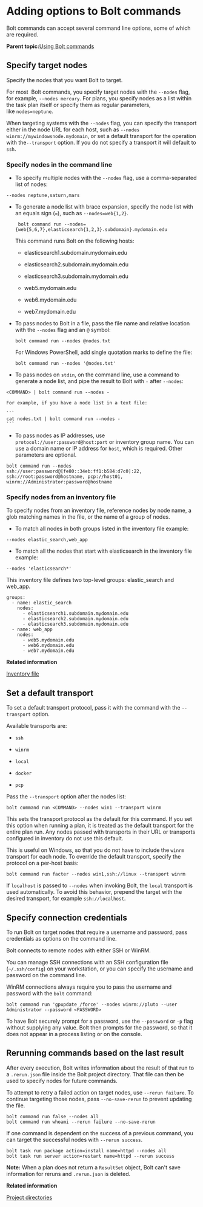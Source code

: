 # Adding options to Bolt commands

Bolt commands can accept several command line options, some of which are required.

**Parent topic:**[Using Bolt commands](running_bolt.md)

## Specify target nodes

Specify the nodes that you want Bolt to target.

For most  Bolt commands, you specify target nodes with the `--nodes` flag, for example, `--nodes mercury`. For plans, you specify nodes as a list within the task plan itself or specify them as regular parameters, like `nodes=neptune`.

When targeting systems with the `--nodes` flag, you can specify the transport either in the node URL for each host, such as `--nodes winrm://mywindowsnode.mydomain`, or set a default transport for the operation with the`--transport` option. If you do not specify a transport it will default to `ssh`.

### Specify nodes in the command line

-   To specify multiple nodes with the `--nodes` flag, use a comma-separated list of nodes:

```
--nodes neptune,saturn,mars
```

-   To generate a node list with brace expansion, specify the node list with an equals sign \(`=`\), such as `--nodes=web{1,2}`.

    ```
     bolt command run --nodes={web{5,6,7},elasticsearch{1,2,3}.subdomain}.mydomain.edu  
    ```

    This command runs Bolt on the following hosts:

    -   elasticsearch1.subdomain.mydomain.edu

    -   elasticsearch2.subdomain.mydomain.edu

    -   elasticsearch3.subdomain.mydomain.edu

    -   web5.mydomain.edu

    -   web6.mydomain.edu

    -   web7.mydomain.edu

-   To pass nodes to Bolt in a file, pass the file name and relative location with the `--nodes` flag and an `@` symbol:

    ```
    bolt command run --nodes @nodes.txt
    ```

    For Windows PowerShell, add single quotation marks to define the file:

    ```
    bolt command run --nodes '@nodes.txt'
    ```

-   To pass nodes on `stdin`, on the command line, use a command to generate a node list, and pipe the result to Bolt with `-` after `--nodes`:

```
<COMMAND> | bolt command run --nodes -
```

    For example, if you have a node list in a text file:

    ```
    cat nodes.txt | bolt command run --nodes -
    ```

-   To pass nodes as IP addresses, use `protocol://user:password@host:port` or inventory group name. You can use a domain name or IP address for `host`, which is required. Other parameters are optional.

```
bolt command run --nodes ssh://user:password@[fe80::34eb:ff1:b584:d7c0]:22,
ssh://root:password@hostname, pcp://host01, winrm://Administrator:password@hostname
```


### Specify nodes from an inventory file

To specify nodes from an inventory file, reference nodes by node name, a glob matching names in the file, or the name of a group of nodes.

-   To match all nodes in both groups listed in the inventory file example:

```
--nodes elastic_search,web_app
```

-   To match all the nodes that start with elasticsearch in the inventory file example:

```
--nodes 'elasticsearch*' 
```


This inventory file defines two top-level groups: elastic\_search and web\_app.

```
groups:
  - name: elastic_search
    nodes:
      - elasticsearch1.subdomain.mydomain.edu
      - elasticsearch2.subdomain.mydomain.edu
      - elasticsearch3.subdomain.mydomain.edu
  - name: web_app
    nodes:
      - web5.mydomain.edu
      - web6.mydomain.edu
      - web7.mydomain.edu
```

**Related information**  


[Inventory file](inventory_file.md)

## Set a default transport

To set a default transport protocol, pass it with the command with the `--transport` option.

Available transports are:

-   `ssh`

-   `winrm`

-   `local`

-   `docker`

-   `pcp`


Pass the `--transport` option after the nodes list:

```
bolt command run <COMMAND> --nodes win1 --transport winrm
```

This sets the transport protocol as the default for this command. If you set this option when running a plan, it is treated as the default transport for the entire plan run. Any nodes passed with transports in their URL or transports configured in inventory do not use this default.

This is useful on Windows, so that you do not have to include the `winrm` transport for each node. To override the default transport, specify the protocol on a per-host basis:

```
bolt command run facter --nodes win1,ssh://linux --transport winrm
```

If `localhost` is passed to `--nodes` when invoking Bolt, the `local` transport is used automatically. To avoid this behavior, prepend the target with the desired transport, for example `ssh://localhost`.

## Specify connection credentials

To run Bolt on target nodes that require a username and password, pass credentials as options on the command line.

Bolt connects to remote nodes with either SSH or WinRM.

You can manage SSH connections with an SSH configuration file \(`~/.ssh/config`\) on your workstation, or you can specify the username and password on the command line.

WinRM connections always require you to pass the username and password with the `bolt` command:

```
bolt command run 'gpupdate /force' --nodes winrm://pluto --user Administrator --password <PASSWORD>
```

To have Bolt securely prompt for a password, use the `--password` or `-p` flag without supplying any value. Bolt then prompts for the password, so that it does not appear in a process listing or on the console. 

## Rerunning commands based on the last result

After every execution, Bolt writes information about the result of that run to a `.rerun.json` file inside the Bolt project directory. That file can then be used to specify nodes for future commands.

To attempt to retry a failed action on target nodes, use `--rerun failure`. To continue targeting those nodes, pass `--no-save-rerun` to prevent updating the file.

```
bolt command run false --nodes all
bolt command run whoami --rerun failure --no-save-rerun
```

If one command is dependent on the success of a previous command, you can target the successful nodes with `--rerun success`.

```
bolt task run package action=install name=httpd --nodes all
bolt task run server action=restart name=httpd --rerun success
```

**Note:** When a plan does not return a `ResultSet` object, Bolt can't save information for reruns and `.rerun.json` is deleted.

**Related information**  


[Project directories](bolt_project_directories.md#)

